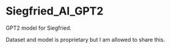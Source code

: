 # Siegfried_AI_GPT2
GPT2 model for Siegfried.


Dataset and model is proprietary but I am allowed to share this.

